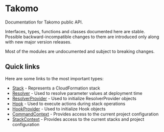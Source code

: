 # Takomo

Documentation for Takomo public API.

Interfaces, types, functions and classes documented here are stable. Possible backward-incompatible changes to them are introduced only along with new major version releases.

Most of the modules are undocumented and subject to breaking changes.

## Quick links

Here are some links to the most important types:

- [Stack](interfaces/stacks_model_src.Stack.html) - Represents a CloudFormation stack
- [Resolver](interfaces/stacks_model_src.Resolver.html) - Used to resolve parameter values at deployment time
- [ResolverProvider](interfaces/stacks_model_src.ResolverProvider.html) - Used to initialize ResolverProvider objects
- [Hook](interfaces/stacks_model_src.Hook.html) - Used to execute actions during stack operations
- [HookProvider](modules/stacks_model_src.HookProvider.html) - Used to initialize Hook objects
- [CommandContext](interfaces/core_src.CommandContext.html) - Provides access to the current project configuration
- [StackContext](interfaces/stacks_model_src.StacksContext.html) - Provides access to the current stacks and project configuration


